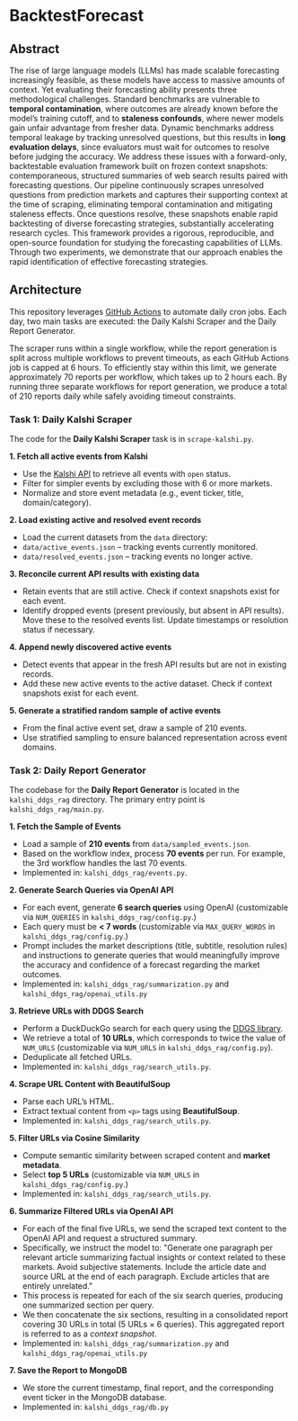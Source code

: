 # BacktestForecast

## Abstract

The rise of large language models (LLMs) has made scalable forecasting increasingly feasible, as these models have access to massive amounts of context. Yet evaluating their forecasting ability presents three methodological challenges. Standard benchmarks are vulnerable to **temporal contamination**, where outcomes are already known before the model’s training cutoff, and to **staleness confounds**, where newer models gain unfair advantage from fresher data. Dynamic benchmarks address temporal leakage by tracking unresolved questions, but this results in **long evaluation delays**, since evaluators must wait for outcomes to resolve before judging the accuracy. We address these issues with a forward-only, backtestable evaluation framework built on frozen context snapshots: contemporaneous, structured summaries of web search results paired with forecasting questions. Our pipeline continuously scrapes unresolved questions from prediction markets and captures their supporting context at the time of scraping, eliminating temporal contamination and mitigating staleness effects. Once questions resolve, these snapshots enable rapid backtesting of diverse forecasting strategies, substantially accelerating research cycles. This framework provides a rigorous, reproducible, and open-source foundation for studying the forecasting capabilities of LLMs. Through two experiments, we demonstrate that our approach enables the rapid identification of effective forecasting strategies.

## Architecture

This repository leverages [GitHub Actions](https://github.com/features/actions) to automate daily cron jobs. Each day, two main tasks are executed: the Daily Kalshi Scraper and the Daily Report Generator. 

The scraper runs within a single workflow, while the report generation is split across multiple workflows to prevent timeouts, as each GitHub Actions job is capped at 6 hours. To efficiently stay within this limit, we generate approximately 70 reports per workflow, which takes up to 2 hours each. By running three separate workflows for report generation, we produce a total of 210 reports daily while safely avoiding timeout constraints.

### Task 1: Daily Kalshi Scraper

The code for the **Daily Kalshi Scraper** task is in `scrape-kalshi.py`.

**1. Fetch all active events from Kalshi**

- Use the [Kalshi API](https://docs.kalshi.com/api-reference/market/get-events) to retrieve all events with `open` status.
- Filter for simpler events by excluding those with 6 or more markets.
- Normalize and store event metadata (e.g., event ticker, title, domain/category).

**2. Load existing active and resolved event records**

- Load the current datasets from the `data` directory:
- `data/active_events.json` – tracking events currently monitored.
- `data/resolved_events.json` – tracking events no longer active.

**3. Reconcile current API results with existing data**

- Retain events that are still active. Check if context snapshots exist for each event.
- Identify dropped events (present previously, but absent in API results). Move these to the resolved events list. Update timestamps or resolution status if necessary.

**4. Append newly discovered active events**

- Detect events that appear in the fresh API results but are not in existing records.
- Add these new active events to the active dataset. Check if context snapshots exist for each event.

**5. Generate a stratified random sample of active events**

- From the final active event set, draw a sample of 210 events.
- Use stratified sampling to ensure balanced representation across event domains.


### Task 2: Daily Report Generator

The codebase for the **Daily Report Generator** is located in the `kalshi_ddgs_rag` directory. The primary entry point is `kalshi_ddgs_rag/main.py`.

**1. Fetch the Sample of Events**

- Load a sample of **210 events** from `data/sampled_events.json`.
- Based on the workflow index, process **70 events** per run. For example, the 3rd workflow handles the last 70 events.
- Implemented in: `kalshi_ddgs_rag/events.py`.

**2. Generate Search Queries via OpenAI API**

- For each event, generate **6 search queries** using OpenAI (customizable via `NUM_QUERIES` in `kalshi_ddgs_rag/config.py`.)
- Each query must be **< 7 words** (customizable via `MAX_QUERY_WORDS` in `kalshi_ddgs_rag/config.py`.)
- Prompt includes the market descriptions (title, subtitle, resolution rules) and instructions to generate queries that would meaningfully improve the accuracy and confidence of a forecast regarding the market outcomes.
- Implemented in: `kalshi_ddgs_rag/summarization.py` and `kalshi_ddgs_rag/openai_utils.py`

**3. Retrieve URLs with DDGS Search**

- Perform a DuckDuckGo search for each query using the [DDGS library](https://github.com/deedy5/ddgs).
- We retrieve a total of **10 URLs**, which corresponds to twice the value of `NUM_URLS` (customizable via `NUM_URLS` in `kalshi_ddgs_rag/config.py`).
- Deduplicate all fetched URLs.
- Implemented in: `kalshi_ddgs_rag/search_utils.py`.

**4. Scrape URL Content with BeautifulSoup**

- Parse each URL’s HTML.
- Extract textual content from `<p>` tags using **BeautifulSoup**.
- Implemented in: `kalshi_ddgs_rag/search_utils.py`.

**5. Filter URLs via Cosine Similarity**

- Compute semantic similarity between scraped content and **market metadata**.
- Select **top 5 URLs** (customizable via `NUM_URLS` in `kalshi_ddgs_rag/config.py`.)
- Implemented in: `kalshi_ddgs_rag/search_utils.py`.

**6. Summarize Filtered URLs via OpenAI API**

- For each of the final five URLs, we send the scraped text content to the OpenAI API and request a structured summary.
- Specifically, we instruct the model to: "Generate one paragraph per relevant article summarizing factual insights or context related to these markets. Avoid subjective statements. Include the article date and source URL at the end of each paragraph. Exclude articles that are entirely unrelated."
- This process is repeated for each of the six search queries, producing one summarized section per query.
- We then concatenate the six sections, resulting in a consolidated report covering 30 URLs in total (5 URLs × 6 queries). This aggregated report is referred to as a *context snapshot*.
- Implemented in:  `kalshi_ddgs_rag/summarization.py` and `kalshi_ddgs_rag/openai_utils.py`

**7. Save the Report to MongoDB**

- We store the current timestamp, final report, and the corresponding event ticker in the MongoDB database.
- Implemented in: `kalshi_ddgs_rag/db.py`

